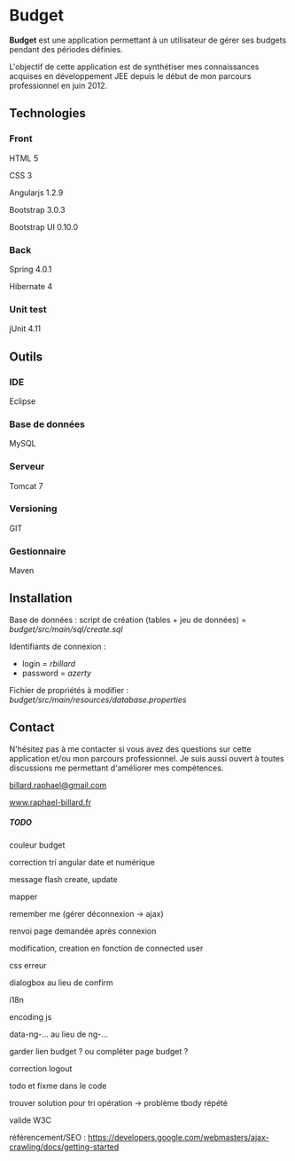 # Budget
**Budget** est une application permettant à un utilisateur de gérer ses budgets pendant des 
périodes définies.

L'objectif de cette application est de synthétiser mes connaissances acquises en développement JEE
depuis le début de mon parcours professionnel en juin 2012. 

## Technologies

### Front
HTML 5

CSS 3

Angularjs 1.2.9

Bootstrap 3.0.3

Bootstrap UI 0.10.0



### Back
Spring 4.0.1

Hibernate 4



### Unit test
jUnit 4.11



## Outils

### IDE
Eclipse

### Base de données
MySQL

### Serveur
Tomcat 7

### Versioning
GIT

### Gestionnaire
Maven



## Installation
Base de données : script de création (tables + jeu de données) = *budget/src/main/sql/create.sql*

Identifiants de connexion :
- login = *rbillard*
- password = *azerty*

Fichier de propriétés à modifier : *budget/src/main/resources/database.properties*



## Contact
N'hésitez pas à me contacter si vous avez des questions sur cette application et/ou mon parcours 
professionnel. Je suis aussi ouvert à toutes discussions me permettant d'améliorer mes compétences.

billard.raphael@gmail.com

www.raphael-billard.fr



##### TODO
couleur budget

correction tri angular date et numérique

message flash create, update

mapper

remember me (gérer déconnexion -> ajax)

renvoi page demandée après connexion

modification, creation en fonction de connected user

css erreur

dialogbox au lieu de confirm

i18n

encoding js

data-ng-... au lieu de ng-...

garder lien budget ? ou compléter page budget ?

correction logout

todo et fixme dans le code

trouver solution pour tri opération -> problème tbody répété

valide W3C

référencement/SEO : https://developers.google.com/webmasters/ajax-crawling/docs/getting-started